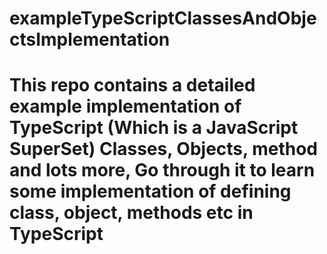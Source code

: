 # exampleTypeScriptClassesAndObjectsImplementation
# This repo contains a detailed example implementation of TypeScript (Which is a JavaScript SuperSet) Classes, Objects, method and lots more, Go through it to learn some implementation of defining class, object, methods etc in TypeScript
